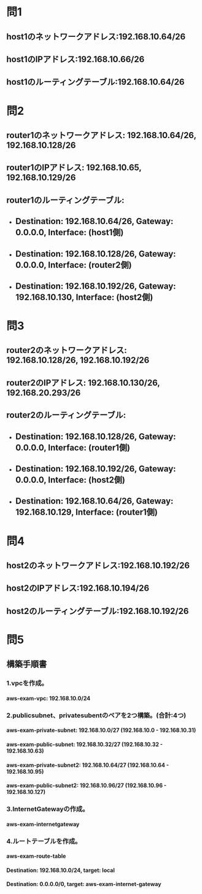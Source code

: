 # 問1
## host1のネットワークアドレス:192.168.10.64/26
## host1のIPアドレス:192.168.10.66/26
## host1のルーティングテーブル:192.168.10.64/26
# 問2
## router1のネットワークアドレス: 192.168.10.64/26, 192.168.10.128/26
## router1のIPアドレス: 192.168.10.65, 192.168.10.129/26
## router1のルーティングテーブル:
- ## Destination: 192.168.10.64/26, Gateway: 0.0.0.0, Interface: (host1側)
- ## Destination: 192.168.10.128/26, Gateway: 0.0.0.0, Interface: (router2側) 
- ## Destination: 192.168.10.192/26, Gateway: 192.168.10.130, Interface: (host2側)
# 問3
## router2のネットワークアドレス: 192.168.10.128/26, 192.168.10.192/26
## router2のIPアドレス: 192.168.10.130/26, 192.168.20.293/26
## router2のルーティングテーブル:
- ## Destination: 192.168.10.128/26, Gateway: 0.0.0.0, Interface: (router1側)
- ## Destination: 192.168.10.192/26, Gateway: 0.0.0.0, Interface: (host2側)
- ## Destination: 192.168.10.64/26, Gateway: 192.168.10.129, Interface: (router1側)
# 問4
## host2のネットワークアドレス:192.168.10.192/26
## host2のIPアドレス:192.168.10.194/26
## host2のルーティングテーブル:192.168.10.192/26
# 問5
## 構築手順書
### 1.vpcを作成。
#### aws-exam-vpc: 192.168.10.0/24
### 2.publicsubnet、privatesubentのペアを2つ構築。(合計:4つ)
#### aws-exam-private-subnet: 192.168.10.0/27 (192.168.10.0 - 192.168.10.31)
#### aws-exam-public-subnet: 192.168.10.32/27 (192.168.10.32 - 192.168.10.63)
#### aws-exam-private-subnet2: 192.168.10.64/27 (192.168.10.64 - 192.168.10.95)
#### aws-exam-public-subnet2: 192.168.10.96/27 (192.168.10.96 - 192.168.10.127)
### 3.InternetGatewayの作成。
#### aws-exam-internetgateway

### 4.ルートテーブルを作成。
#### aws-exam-route-table
#### Destination: 192.168.10.0/24, target: local
#### Destination: 0.0.0.0/0, target: aws-exam-internet-gateway
